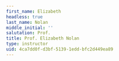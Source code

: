 ```yaml
---
first_name: Elizabeth
headless: true
last_name: Nolan
middle_initial: ''
salutation: Prof.
title: Prof. Elizabeth Nolan
type: instructor
uid: 4ca7dd0f-d3bf-5139-1edd-bfc2d449ea89
---
```


